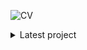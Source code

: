 ![CV](https://github.com/carlitoshxcx/carlitoshxcx/blob/master/cv.svg)

<details>
<summary>Latest project</summary>

 * [NG-Pizza - Example project for Angular testing](https://github.com/carlitoshxcx/ng-pizza)
</details>
